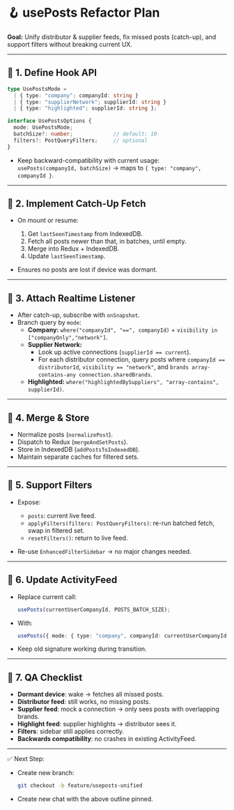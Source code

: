# 🪝 usePosts Refactor Plan
**Goal:** Unify distributor & supplier feeds, fix missed posts (catch-up), and support filters without breaking current UX.

---

## 🔹 1. Define Hook API
```ts
type UsePostsMode =
  | { type: "company"; companyId: string }
  | { type: "supplierNetwork"; supplierId: string }
  | { type: "highlighted"; supplierId: string };

interface UsePostsOptions {
  mode: UsePostsMode;
  batchSize?: number;             // default: 10
  filters?: PostQueryFilters;     // optional
}
```

- Keep backward-compatibility with current usage:  
  `usePosts(companyId, batchSize)` → maps to `{ type: "company", companyId }`.

---

## 🔹 2. Implement Catch-Up Fetch
- On mount or resume:
  1. Get `lastSeenTimestamp` from IndexedDB.  
  2. Fetch all posts newer than that, in batches, until empty.  
  3. Merge into Redux + IndexedDB.  
  4. Update `lastSeenTimestamp`.  

- Ensures no posts are lost if device was dormant.

---

## 🔹 3. Attach Realtime Listener
- After catch-up, subscribe with `onSnapshot`.  
- Branch query by `mode`:
  - **Company:** `where("companyId", "==", companyId)` + `visibility in ["companyOnly","network"]`.  
  - **Supplier Network:**  
    - Look up active connections (`supplierId == current`).  
    - For each distributor connection, query posts where `companyId == distributorId`, `visibility == "network"`, and `brands array-contains-any connection.sharedBrands`.  
  - **Highlighted:** `where("highlightedBySuppliers", "array-contains", supplierId)`.  

---

## 🔹 4. Merge & Store
- Normalize posts (`normalizePost`).  
- Dispatch to Redux (`mergeAndSetPosts`).  
- Store in IndexedDB (`addPostsToIndexedDB`).  
- Maintain separate caches for filtered sets.

---

## 🔹 5. Support Filters
- Expose:
  - `posts`: current live feed.  
  - `applyFilters(filters: PostQueryFilters)`: re-run batched fetch, swap in filtered set.  
  - `resetFilters()`: return to live feed.  

- Re-use `EnhancedFilterSidebar` → no major changes needed.

---

## 🔹 6. Update ActivityFeed
- Replace current call:  
  ```ts
  usePosts(currentUserCompanyId, POSTS_BATCH_SIZE);
  ```
- With:  
  ```ts
  usePosts({ mode: { type: "company", companyId: currentUserCompanyId }, batchSize: POSTS_BATCH_SIZE });
  ```
- Keep old signature working during transition.

---

## 🔹 7. QA Checklist
- **Dormant device**: wake → fetches all missed posts.  
- **Distributor feed**: still works, no missing posts.  
- **Supplier feed**: mock a connection → only sees posts with overlapping brands.  
- **Highlight feed**: supplier highlights → distributor sees it.  
- **Filters**: sidebar still applies correctly.  
- **Backwards compatibility**: no crashes in existing ActivityFeed.  

---

✅ Next Step:  
- Create new branch:  
  ```bash
  git checkout -b feature/useposts-unified
  ```
- Create new chat with the above outline pinned.  
